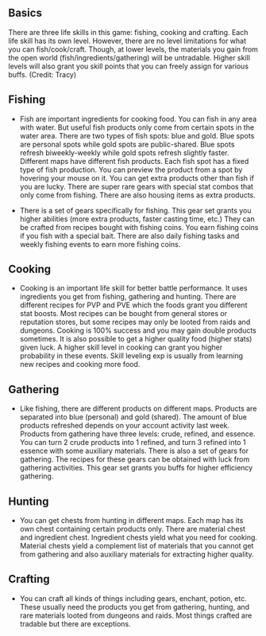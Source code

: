## Basics

There are three life skills in this game: fishing, cooking and crafting. Each life skill has its own level. However, there are no level limitations for what you can fish/cook/craft. Though, at lower levels, the materials you gain from the open world (fish/ingredients/gathering) will be untradable. Higher skill levels will also grant you skill points that you can freely assign for various buffs. (Credit: Tracy)

## Fishing

- Fish are important ingredients for cooking food. You can fish in any area with water. But useful fish products only come from certain spots in the water area. There are two types of fish spots: blue and gold. Blue spots are personal spots while gold spots are public-shared. Blue spots refresh biweekly-weekly while gold spots refresh slightly faster. Different maps have different fish products. Each fish spot has a fixed type of fish production. You can preview the product from a spot by hovering your mouse on it. You can get extra products other than fish if you are lucky. There are super rare gears with special stat combos that only come from fishing. There are also housing items as extra products.

- There is a set of gears specifically for fishing. This gear set grants you higher abilities (more extra products, faster casting time, etc.) They can be crafted from recipes bought with fishing coins. You earn fishing coins if you fish with a special bait. There are also daily fishing tasks and weekly fishing events to earn more fishing coins.

## Cooking

- Cooking is an important life skill for better battle performance. It uses ingredients you get from fishing, gathering and hunting. There are different recipes for PVP and PVE which the foods grant you different stat boosts. Most recipes can be bought from general stores or reputation stores, but some recipes may only be looted from raids and dungeons. Cooking is 100% success and you may gain double products sometimes. It is also possible to get a higher quality food (higher stats) given luck. A higher skill level in cooking can grant you higher probability in these events. Skill leveling exp is usually from learning new recipes and cooking more food.

## Gathering

- Like fishing, there are different products on different maps. Products are separated into blue (personal) and gold (shared). The amount of blue products refreshed depends on your account activity last week. Products from gathering have three levels: crude, refined, and essence. You can turn 2 crude products into 1 refined, and turn 3 refined into 1 essence with some auxiliary materials. There is also a set of gears for gathering. The recipes for these gears can be obtained with luck from gathering activities. This gear set grants you buffs for higher efficiency gathering.

## Hunting

- You can get chests from hunting in different maps. Each map has its own chest containing certain products only. There are material chest and ingredient chest. Ingredient chests yield what you need for cooking. Material chests yield a complement list of materials that you cannot get from gathering and also auxiliary materials for extracting higher quality.

## Crafting

- You can craft all kinds of things including gears, enchant, potion, etc. These usually need the products you get from gathering, hunting, and rare materials looted from dungeons and raids. Most things crafted are tradable but there are exceptions.
